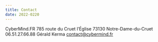 ```yaml
---
title: Contact
date: 2022-0220
---
```


CyberMind.FR
785 route du Cruet
l’Église
73130 Notre-Dame-du-Cruet
06.51.27.66.88
Gérald Kerma
<contact@cybermind.fr>


